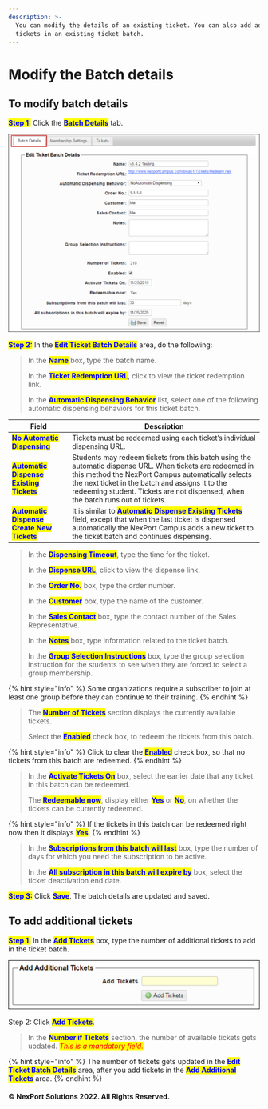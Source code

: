 ```yaml
---
description: >-
  You can modify the details of an existing ticket. You can also add additional
  tickets in an existing ticket batch.
---
```


# Modify the Batch details

## **To modify batch details**

<mark style="color:blue;">**Step 1:**</mark>  Click the <mark style="color:blue;">**Batch Details**</mark> tab.

![](/.gitbook/assets/Edit_Ticket_Batch_Details_550x432.png)

<mark style="color:blue;">**Step 2:**</mark>  In the <mark style="color:blue;">**Edit Ticket Batch Details**</mark> area, do the following:

> In the <mark style="color:blue;">**Name**</mark> box, type the batch name.
>
> In the <mark style="color:blue;">**Ticket Redemption URL**</mark>, click to view the ticket redemption link.
>
> In the <mark style="color:blue;">**Automatic Dispensing Behavior**</mark> list, select one of the following automatic dispensing behaviors for this ticket batch.

| Field                                                                      | Description                                                                                                                                                                                                                                                                                          |
| -------------------------------------------------------------------------- | ---------------------------------------------------------------------------------------------------------------------------------------------------------------------------------------------------------------------------------------------------------------------------------------------------- |
| <mark style="color:blue;">**No Automatic Dispensing**</mark>               | Tickets must be redeemed using each ticket’s individual dispensing URL.                                                                                                                                                                                                                              |
| <mark style="color:blue;">**Automatic Dispense Existing Tickets**</mark>   | Students may redeem tickets from this batch using the automatic dispense URL. When tickets are redeemed in this method the NexPort Campus automatically selects the next ticket in the batch and assigns it to the redeeming student. Tickets are not dispensed, when the batch runs out of tickets. |
| <mark style="color:blue;">**Automatic Dispense Create New Tickets**</mark> | It is similar to <mark style="color:blue;">**Automatic Dispense Existing Tickets**</mark> field, except that when the last ticket is dispensed automatically the NexPort Campus adds a new ticket to the ticket batch and continues dispensing.                                                      |

> In the <mark style="color:blue;">**Dispensing Timeout**</mark>, type the time for the ticket.
>
> In the <mark style="color:blue;">**Dispense URL**</mark>, click to view the dispense link.
>
> In the <mark style="color:blue;">**Order No.**</mark> box, type the order number.
>
> In the <mark style="color:blue;">**Customer**</mark> box, type the name of the customer.
>
> In the <mark style="color:blue;">**Sales Contact**</mark> box, type the contact number of the Sales Representative.
>
> In the <mark style="color:blue;">**Notes**</mark> box, type information related to the ticket batch.
>
> In the <mark style="color:blue;">**Group Selection Instructions**</mark> box, type the group selection instruction for the students to see when they are forced to select a group membership.

{% hint style="info" %}
Some organizations require a subscriber to join at least one group before they can continue to their training.
{% endhint %}

> The <mark style="color:blue;">**Number of Tickets**</mark> section displays the currently available tickets.
>
> Select the <mark style="color:blue;">**Enabled**</mark> check box, to redeem the tickets from this batch.

{% hint style="info" %}
Click to clear the <mark style="color:blue;">**Enabled**</mark> <mark style="color:blue;"></mark><mark style="color:blue;"></mark> check box, so that no tickets from this batch are redeemed.
{% endhint %}

> In the <mark style="color:blue;">**Activate Tickets On**</mark> <mark style="color:blue;"></mark><mark style="color:blue;"></mark> box, select the earlier date that any ticket in this batch can be redeemed.
>
> The <mark style="color:blue;">**Redeemable now**</mark>, display either <mark style="color:blue;">**Yes**</mark> <mark style="color:blue;"></mark><mark style="color:blue;"></mark> or <mark style="color:blue;">**No**</mark>, on whether the tickets can be currently redeemed.

{% hint style="info" %}
If the tickets in this batch can be redeemed right now then it displays <mark style="color:blue;">**Yes**</mark>.
{% endhint %}

> In the <mark style="color:blue;">**Subscriptions from this batch will last**</mark> <mark style="color:blue;"></mark><mark style="color:blue;"></mark> box, type the number of days for which you need the subscription to be active.
>
> In the <mark style="color:blue;">**All subscription in this batch will expire by**</mark> box, select the ticket deactivation end date.

<mark style="color:blue;">**Step 3:**</mark>  Click <mark style="color:blue;">**Save**</mark>.  The batch details are updated and saved.

## **To add additional tickets**

<mark style="color:blue;">**Step 1:**</mark>  In the <mark style="color:blue;">**Add Tickets**</mark> box, type the number of additional tickets to add in the ticket batch.

![](/.gitbook/assets/Add_Tickets_550x107.png)

Step 2:  Click <mark style="color:blue;">**Add Tickets**</mark>.

> In the <mark style="color:blue;">**Number if Tickets**</mark> <mark style="color:blue;"></mark><mark style="color:blue;"></mark> section, the number of available tickets gets updated.  _<mark style="color:red;background-color:yellow;">This is a mandatory field.</mark>_

{% hint style="info" %}
The number of tickets gets updated in the <mark style="color:blue;">**Edit Ticket Batch Details**</mark> area, after you add tickets in the <mark style="color:blue;">**Add Additional Tickets**</mark> area.
{% endhint %}

#### © NexPort Solutions 2022. All Rights Reserved.
